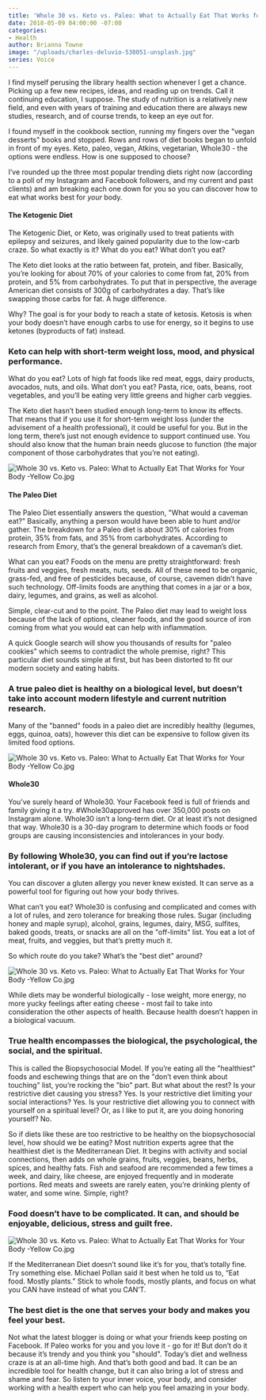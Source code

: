 ```yaml
---
title: 'Whole 30 vs. Keto vs. Paleo: What to Actually Eat That Works for Your Body'
date: 2018-05-09 04:00:00 -07:00
categories:
- Health
author: Brianna Towne
image: "/uploads/charles-deluvio-538051-unsplash.jpg"
series: Voice
---
```


I find myself perusing the library health section whenever I get a chance. Picking up a few new recipes, ideas, and reading up on trends. Call it continuing education, I suppose. The study of nutrition is a relatively new field, and even with years of training and education there are always new studies, research, and of course trends, to keep an eye out for. 

I found myself in the cookbook section, running my fingers over the "vegan desserts" books and stopped. Rows and rows of diet books began to unfold in front of my eyes. Keto, paleo, vegan, Atkins, vegetarian, Whole30 - the options were endless. How is one supposed to choose?

I’ve rounded up the three most popular trending diets right now (according to a poll of my Instagram and Facebook followers, and my current and past clients) and am breaking each one down for you so you can discover how to eat what works best for _your_ body.

#### The Ketogenic Diet

The Ketogenic Diet, or Keto, was originally used to treat patients with epilepsy and seizures, and likely gained popularity due to the low-carb craze. So what exactly is it? What do you eat? What don’t you eat? 

The Keto diet looks at the ratio between fat, protein, and fiber. Basically, you’re looking for about 70% of your calories to come from fat, 20% from protein, and 5% from carbohydrates. To put that in perspective, the average American diet consists of 300g of carbohydrates a day. That’s like swapping those carbs for fat. A huge difference. 

Why? The goal is for your body to reach a state of ketosis. Ketosis is when your body doesn’t have enough carbs to use for energy, so it begins to use ketones (byproducts of fat) instead. 

### Keto can help with short-term weight loss, mood, and physical performance.

What do you eat? Lots of high fat foods like red meat, eggs, dairy products, avocados, nuts, and oils. What don’t you eat? Pasta, rice, oats, beans, root vegetables, and you’ll be eating very little greens and higher carb veggies. 

The Keto diet hasn’t been studied enough long-term to know its effects. That means that if you use it for short-term weight loss (under the advisement of a health professional), it could be useful for you. But in the long term, there’s just not enough evidence to support continued use. You should also know that the human brain needs glucose to function (the major component of those carbohydrates that you’re not eating). 

![Whole 30 vs. Keto vs. Paleo: What to Actually Eat That Works for Your Body -Yellow Co.jpg](/uploads/mike-dorner-173502-unsplash.jpg)

#### The Paleo Diet

The Paleo Diet essentially answers the question, "What would a caveman eat?" Basically, anything a person would have been able to hunt and/or gather. The breakdown for a Paleo diet is about 30% of calories from protein, 35% from fats, and 35% from carbohydrates. According to research from Emory, that’s the general breakdown of a caveman’s diet.

What can you eat? Foods on the menu are pretty straightforward: fresh fruits and veggies, fresh meats, nuts, seeds. All of these need to be organic, grass-fed, and free of pesticides because, of course, cavemen didn’t have such technology. Off-limits foods are anything that comes in a jar or a box, dairy, legumes, and grains, as well as alcohol. 

Simple, clear-cut and to the point. The Paleo diet may lead to weight loss because of the lack of options, cleaner foods, and the good source of iron coming from what you would eat can help with inflammation.

A quick Google search will show you thousands of results for "paleo cookies" which seems to contradict the whole premise, right? This particular diet sounds simple at first, but has been distorted to fit our modern society and eating habits. 

### A true paleo diet is healthy on a biological level, but doesn’t take into account modern lifestyle and current nutrition research. 

Many of the "banned" foods in a paleo diet are incredibly healthy (legumes, eggs, quinoa, oats), however this diet can be expensive to follow given its limited food options.

![Whole 30 vs. Keto vs. Paleo: What to Actually Eat That Works for Your Body -Yellow Co.jpg](/uploads/foodism360-397360-unsplash.jpg)

#### Whole30 

You’ve surely heard of Whole30. Your Facebook feed is full of friends and family giving it a try. #Whole30approved has over 350,000 posts on Instagram alone. Whole30 isn’t a long-term diet. Or at least it’s not designed that way. Whole30 is a 30-day program to determine which foods or food groups are causing inconsistencies and intolerances in your body. 

### By following Whole30, you can find out if you’re lactose intolerant, or if you have an intolerance to nightshades. 

You can discover a gluten allergy you never knew existed. It can serve as a powerful tool for figuring out how your body thrives.

What can’t you eat? Whole30 is confusing and complicated and comes with a lot of rules, and zero tolerance for breaking those rules. Sugar (including honey and maple syrup), alcohol, grains, legumes, dairy, MSG, sulfites, baked goods, treats, or snacks are all on the "off-limits" list. You eat a lot of meat, fruits, and veggies, but that’s pretty much it. 

So which route do you take? What’s the "best diet" around?

![Whole 30 vs. Keto vs. Paleo: What to Actually Eat That Works for Your Body -Yellow Co.jpg](/uploads/thought-catalog-620865-unsplash.jpg)

While diets may be wonderful biologically - lose weight, more energy, no more yucky feelings after eating cheese - most fail to take into consideration the other aspects of health. Because health doesn’t happen in a biological vacuum. 

### True health encompasses the biological, the psychological, the social, and the spiritual.

This is called the Biopsychosocial Model. If you’re eating all the "healthiest" foods and eschewing things that are on the "don’t even think about touching" list, you’re rocking the "bio" part. But what about the rest? Is your restrictive diet causing you stress? Yes. Is your restrictive diet limiting your social interactions? Yes. Is your restrictive diet allowing you to connect with yourself on a spiritual level? Or, as I like to put it, are you doing honoring yourself? No. 

So if diets like these are too restrictive to be healthy on the biopsychosocial level, how should we be eating? Most nutrition experts agree that the healthiest diet is the Mediterranean Diet. It begins with activity and social connections, then adds on whole grains, fruits, veggies, beans, herbs, spices, and healthy fats. Fish and seafood are recommended a few times a week, and dairy, like cheese, are enjoyed frequently and in moderate portions. Red meats and sweets are rarely eaten, you’re drinking plenty of water, and some wine. Simple, right? 

### Food doesn’t have to be complicated. It can, and should be enjoyable, delicious, stress and guilt free. 

![Whole 30 vs. Keto vs. Paleo: What to Actually Eat That Works for Your Body -Yellow Co.jpg](/uploads/rawpixel-com-609039-unsplash.jpg)

If the Mediterranean Diet doesn’t sound like it’s for you, that’s totally fine. Try something else. Michael Pollan said it best when he told us to, “Eat food. Mostly plants.” Stick to whole foods, mostly plants, and focus on what you CAN have instead of what you CAN’T. 

### The best diet is the one that serves your body and makes you feel your best. 

Not what the latest blogger is doing or what your friends keep posting on Facebook. If Paleo works for you and you love it - go for it! But don’t do it because it’s trendy and you think you "should". Today’s diet and wellness craze is at an all-time high. And that’s both good and bad. It can be an incredible tool for health change, but it can also bring a lot of stress and shame and fear. So listen to your inner voice, your body, and consider working with a health expert who can help you feel amazing in your body.